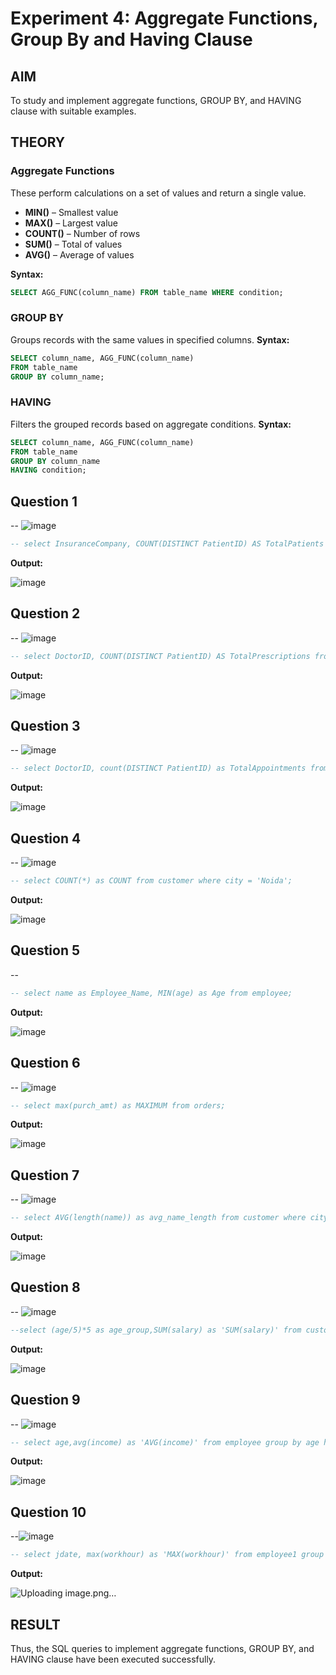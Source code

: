 # Experiment 4: Aggregate Functions, Group By and Having Clause

## AIM
To study and implement aggregate functions, GROUP BY, and HAVING clause with suitable examples.

## THEORY

### Aggregate Functions
These perform calculations on a set of values and return a single value.

- **MIN()** – Smallest value  
- **MAX()** – Largest value  
- **COUNT()** – Number of rows  
- **SUM()** – Total of values  
- **AVG()** – Average of values

**Syntax:**
```sql
SELECT AGG_FUNC(column_name) FROM table_name WHERE condition;
```
### GROUP BY
Groups records with the same values in specified columns.
**Syntax:**
```sql
SELECT column_name, AGG_FUNC(column_name)
FROM table_name
GROUP BY column_name;
```
### HAVING
Filters the grouped records based on aggregate conditions.
**Syntax:**
```sql
SELECT column_name, AGG_FUNC(column_name)
FROM table_name
GROUP BY column_name
HAVING condition;
```

**Question 1**
--
-- ![image](https://github.com/user-attachments/assets/ab1c44bc-7075-47f4-9e8f-aeadc4a3da64)


```sql
-- select InsuranceCompany, COUNT(DISTINCT PatientID) AS TotalPatients From Insurance GROUP BY InsuranceCompany; 
```

**Output:**

![image](https://github.com/user-attachments/assets/9a4fd066-e486-475e-a44e-91df56221571)


**Question 2**
---
-- ![image](https://github.com/user-attachments/assets/274fcba1-0de6-4bed-972e-89ac8ee8e4d0)


```sql
-- select DoctorID, COUNT(DISTINCT PatientID) AS TotalPrescriptions from Prescriptions group by DoctorID;
```

**Output:**

![image](https://github.com/user-attachments/assets/145cd93f-493e-437f-afed-daea37c22deb)


**Question 3**
---
-- ![image](https://github.com/user-attachments/assets/30d57a90-4e07-4b97-8a15-5e04dca1f324)


```sql
-- select DoctorID, count(DISTINCT PatientID) as TotalAppointments from Appointments group by DoctorID;
```

**Output:**

![image](https://github.com/user-attachments/assets/836b96a1-fb95-48f8-adee-547d33a84b88)


**Question 4**
---
-- ![image](https://github.com/user-attachments/assets/a63ab3c1-8b08-4dc5-8045-b0f71c8b992e)


```sql
-- select COUNT(*) as COUNT from customer where city = 'Noida';
```

**Output:**

![image](https://github.com/user-attachments/assets/694b8fa4-75b0-4294-b2b7-5f93513e8c59)


**Question 5**
---
-- 

```sql
-- select name as Employee_Name, MIN(age) as Age from employee;
```

**Output:**

![image](https://github.com/user-attachments/assets/67f41555-301f-400c-a616-35098bb690a5)


**Question 6**
---
-- ![image](https://github.com/user-attachments/assets/745b7b7d-754e-4dcf-88de-36a5f8e36223)


```sql
-- select max(purch_amt) as MAXIMUM from orders;
```

**Output:**

![image](https://github.com/user-attachments/assets/ee5a9c09-623f-4b6f-80da-b22b9aea633c)


**Question 7**
---
-- ![image](https://github.com/user-attachments/assets/d8d83a38-ec4b-4cc8-a222-ff61a2b0e604)

```sql
-- select AVG(length(name)) as avg_name_length from customer where city='Chennai';
```

**Output:**

![image](https://github.com/user-attachments/assets/b423694a-bc20-4b29-b78b-320c5986fe01)


**Question 8**
---
-- ![image](https://github.com/user-attachments/assets/e23b2d6e-70e6-4867-82f6-e2e45e96ccfe)


```sql
--select (age/5)*5 as age_group,SUM(salary) as 'SUM(salary)' from customer1 group by age_group having SUM(salary)>5000;
```

**Output:**

![image](https://github.com/user-attachments/assets/e12e7f80-a3db-421e-839d-12000b4b3feb)


**Question 9**
---
-- ![image](https://github.com/user-attachments/assets/8e6f7077-f025-48f0-824b-e51258600f65)


```sql
-- select age,avg(income) as 'AVG(income)' from employee group by age having avg(income) between 300000 and 500000;
```

**Output:**

![image](https://github.com/user-attachments/assets/a0adb140-ad53-4b1f-838c-87e95908e7f1)


**Question 10**
---
--![image](https://github.com/user-attachments/assets/598c690f-d070-48c1-b680-d0e65cb07985)


```sql
-- select jdate, max(workhour) as 'MAX(workhour)' from employee1 group by jdate having workhour >=12;
```

**Output:**

![Uploading image.png…]()



## RESULT
Thus, the SQL queries to implement aggregate functions, GROUP BY, and HAVING clause have been executed successfully.
